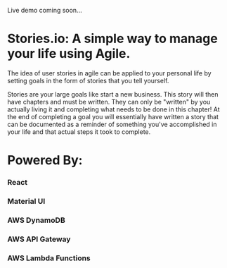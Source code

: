 Live demo coming soon...

# Stories.io: A simple way to manage your life using Agile.

The idea of user stories in agile can be applied to your personal life by setting goals in the form of stories that you tell yourself. 

Stories are your large goals like start a new business. This story will then have chapters and must be written. They can only be "written" by you actually living it and completing what needs to be done in this chapter! At the end of completing a goal you will essentially have written a story that can be documented as a reminder of something you've accomplished in your life and that actual steps it took to complete. 

# Powered By:
 
 ### React
 ### Material UI
 ### AWS DynamoDB
 ### AWS API Gateway
 ### AWS Lambda Functions
